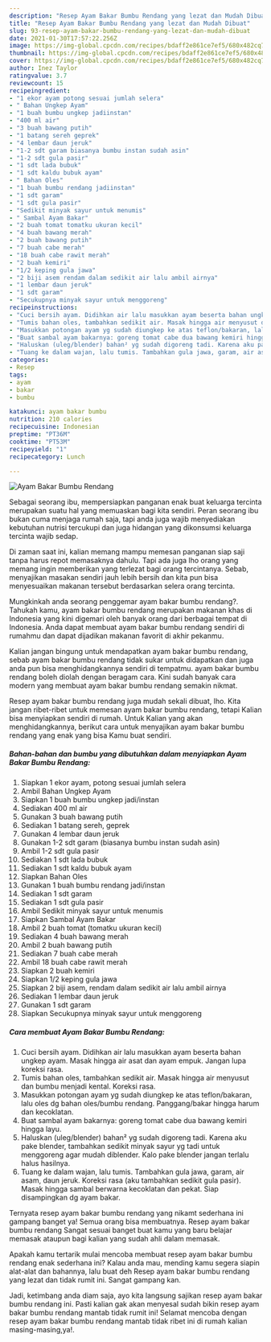 ```yaml
---
description: "Resep Ayam Bakar Bumbu Rendang yang lezat dan Mudah Dibuat"
title: "Resep Ayam Bakar Bumbu Rendang yang lezat dan Mudah Dibuat"
slug: 93-resep-ayam-bakar-bumbu-rendang-yang-lezat-dan-mudah-dibuat
date: 2021-01-30T17:57:22.256Z
image: https://img-global.cpcdn.com/recipes/bdaff2e861ce7ef5/680x482cq70/ayam-bakar-bumbu-rendang-foto-resep-utama.jpg
thumbnail: https://img-global.cpcdn.com/recipes/bdaff2e861ce7ef5/680x482cq70/ayam-bakar-bumbu-rendang-foto-resep-utama.jpg
cover: https://img-global.cpcdn.com/recipes/bdaff2e861ce7ef5/680x482cq70/ayam-bakar-bumbu-rendang-foto-resep-utama.jpg
author: Inez Taylor
ratingvalue: 3.7
reviewcount: 15
recipeingredient:
- "1 ekor ayam potong sesuai jumlah selera"
- " Bahan Ungkep Ayam"
- "1 buah bumbu ungkep jadiinstan"
- "400 ml air"
- "3 buah bawang putih"
- "1 batang sereh geprek"
- "4 lembar daun jeruk"
- "1-2 sdt garam biasanya bumbu instan sudah asin"
- "1-2 sdt gula pasir"
- "1 sdt lada bubuk"
- "1 sdt kaldu bubuk ayam"
- " Bahan Oles"
- "1 buah bumbu rendang jadiinstan"
- "1 sdt garam"
- "1 sdt gula pasir"
- "Sedikit minyak sayur untuk menumis"
- " Sambal Ayam Bakar"
- "2 buah tomat tomatku ukuran kecil"
- "4 buah bawang merah"
- "2 buah bawang putih"
- "7 buah cabe merah"
- "18 buah cabe rawit merah"
- "2 buah kemiri"
- "1/2 keping gula jawa"
- "2 biji asem rendam dalam sedikit air lalu ambil airnya"
- "1 lembar daun jeruk"
- "1 sdt garam"
- "Secukupnya minyak sayur untuk menggoreng"
recipeinstructions:
- "Cuci bersih ayam. Didihkan air lalu masukkan ayam beserta bahan ungkep ayam. Masak hingga air asat dan ayam empuk. Jangan lupa koreksi rasa."
- "Tumis bahan oles, tambahkan sedikit air. Masak hingga air menyusut dan bumbu menjadi kental. Koreksi rasa."
- "Masukkan potongan ayam yg sudah diungkep ke atas teflon/bakaran, lalu oles dg bahan oles/bumbu rendang. Panggang/bakar hingga harum dan kecoklatan."
- "Buat sambal ayam bakarnya: goreng tomat cabe dua bawang kemiri hingga layu."
- "Haluskan (uleg/blender) bahan² yg sudah digoreng tadi. Karena aku pake blender, tambahkan sedikit minyak sayur yg tadi untuk menggoreng agar mudah diblender. Kalo pake blender jangan terlalu halus hasilnya."
- "Tuang ke dalam wajan, lalu tumis. Tambahkan gula jawa, garam, air asam, daun jeruk. Koreksi rasa (aku tambahkan sedikit gula pasir). Masak hingga sambal berwarna kecoklatan dan pekat. Siap disampingkan dg ayam bakar."
categories:
- Resep
tags:
- ayam
- bakar
- bumbu

katakunci: ayam bakar bumbu 
nutrition: 210 calories
recipecuisine: Indonesian
preptime: "PT36M"
cooktime: "PT53M"
recipeyield: "1"
recipecategory: Lunch

---
```



![Ayam Bakar Bumbu Rendang](https://img-global.cpcdn.com/recipes/bdaff2e861ce7ef5/680x482cq70/ayam-bakar-bumbu-rendang-foto-resep-utama.jpg)

Sebagai seorang ibu, mempersiapkan panganan enak buat keluarga tercinta merupakan suatu hal yang memuaskan bagi kita sendiri. Peran seorang ibu bukan cuma menjaga rumah saja, tapi anda juga wajib menyediakan kebutuhan nutrisi tercukupi dan juga hidangan yang dikonsumsi keluarga tercinta wajib sedap.

Di zaman  saat ini, kalian memang mampu memesan panganan siap saji tanpa harus repot memasaknya dahulu. Tapi ada juga lho orang yang memang ingin memberikan yang terlezat bagi orang tercintanya. Sebab, menyajikan masakan sendiri jauh lebih bersih dan kita pun bisa menyesuaikan makanan tersebut berdasarkan selera orang tercinta. 



Mungkinkah anda seorang penggemar ayam bakar bumbu rendang?. Tahukah kamu, ayam bakar bumbu rendang merupakan makanan khas di Indonesia yang kini digemari oleh banyak orang dari berbagai tempat di Indonesia. Anda dapat membuat ayam bakar bumbu rendang sendiri di rumahmu dan dapat dijadikan makanan favorit di akhir pekanmu.

Kalian jangan bingung untuk mendapatkan ayam bakar bumbu rendang, sebab ayam bakar bumbu rendang tidak sukar untuk didapatkan dan juga anda pun bisa menghidangkannya sendiri di tempatmu. ayam bakar bumbu rendang boleh diolah dengan beragam cara. Kini sudah banyak cara modern yang membuat ayam bakar bumbu rendang semakin nikmat.

Resep ayam bakar bumbu rendang juga mudah sekali dibuat, lho. Kita jangan ribet-ribet untuk memesan ayam bakar bumbu rendang, tetapi Kalian bisa menyiapkan sendiri di rumah. Untuk Kalian yang akan menghidangkannya, berikut cara untuk menyajikan ayam bakar bumbu rendang yang enak yang bisa Kamu buat sendiri.

<!--inarticleads1-->

##### Bahan-bahan dan bumbu yang dibutuhkan dalam menyiapkan Ayam Bakar Bumbu Rendang:

1. Siapkan 1 ekor ayam, potong sesuai jumlah selera
1. Ambil  Bahan Ungkep Ayam
1. Siapkan 1 buah bumbu ungkep jadi/instan
1. Sediakan 400 ml air
1. Gunakan 3 buah bawang putih
1. Sediakan 1 batang sereh, geprek
1. Gunakan 4 lembar daun jeruk
1. Gunakan 1-2 sdt garam (biasanya bumbu instan sudah asin)
1. Ambil 1-2 sdt gula pasir
1. Sediakan 1 sdt lada bubuk
1. Sediakan 1 sdt kaldu bubuk ayam
1. Siapkan  Bahan Oles
1. Gunakan 1 buah bumbu rendang jadi/instan
1. Sediakan 1 sdt garam
1. Sediakan 1 sdt gula pasir
1. Ambil Sedikit minyak sayur untuk menumis
1. Siapkan  Sambal Ayam Bakar
1. Ambil 2 buah tomat (tomatku ukuran kecil)
1. Sediakan 4 buah bawang merah
1. Ambil 2 buah bawang putih
1. Sediakan 7 buah cabe merah
1. Ambil 18 buah cabe rawit merah
1. Siapkan 2 buah kemiri
1. Siapkan 1/2 keping gula jawa
1. Siapkan 2 biji asem, rendam dalam sedikit air lalu ambil airnya
1. Sediakan 1 lembar daun jeruk
1. Gunakan 1 sdt garam
1. Siapkan Secukupnya minyak sayur untuk menggoreng




<!--inarticleads2-->

##### Cara membuat Ayam Bakar Bumbu Rendang:

1. Cuci bersih ayam. Didihkan air lalu masukkan ayam beserta bahan ungkep ayam. Masak hingga air asat dan ayam empuk. Jangan lupa koreksi rasa.
1. Tumis bahan oles, tambahkan sedikit air. Masak hingga air menyusut dan bumbu menjadi kental. Koreksi rasa.
1. Masukkan potongan ayam yg sudah diungkep ke atas teflon/bakaran, lalu oles dg bahan oles/bumbu rendang. Panggang/bakar hingga harum dan kecoklatan.
1. Buat sambal ayam bakarnya: goreng tomat cabe dua bawang kemiri hingga layu.
1. Haluskan (uleg/blender) bahan² yg sudah digoreng tadi. Karena aku pake blender, tambahkan sedikit minyak sayur yg tadi untuk menggoreng agar mudah diblender. Kalo pake blender jangan terlalu halus hasilnya.
1. Tuang ke dalam wajan, lalu tumis. Tambahkan gula jawa, garam, air asam, daun jeruk. Koreksi rasa (aku tambahkan sedikit gula pasir). Masak hingga sambal berwarna kecoklatan dan pekat. Siap disampingkan dg ayam bakar.




Ternyata resep ayam bakar bumbu rendang yang nikamt sederhana ini gampang banget ya! Semua orang bisa membuatnya. Resep ayam bakar bumbu rendang Sangat sesuai banget buat kamu yang baru belajar memasak ataupun bagi kalian yang sudah ahli dalam memasak.

Apakah kamu tertarik mulai mencoba membuat resep ayam bakar bumbu rendang enak sederhana ini? Kalau anda mau, mending kamu segera siapin alat-alat dan bahannya, lalu buat deh Resep ayam bakar bumbu rendang yang lezat dan tidak rumit ini. Sangat gampang kan. 

Jadi, ketimbang anda diam saja, ayo kita langsung sajikan resep ayam bakar bumbu rendang ini. Pasti kalian gak akan menyesal sudah bikin resep ayam bakar bumbu rendang mantab tidak rumit ini! Selamat mencoba dengan resep ayam bakar bumbu rendang mantab tidak ribet ini di rumah kalian masing-masing,ya!.

